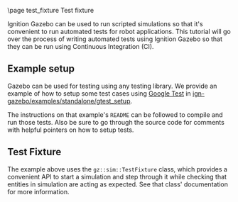 \page test_fixture Test fixture

Ignition Gazebo can be used to run scripted simulations so that it's convenient
to run automated tests for robot applications. This tutorial will go over the
process of writing automated tests using Ignition Gazebo so that they can be run
using Continuous Integration (CI).

## Example setup

Gazebo can be used for testing using any testing library. We provide
an example of how to setup some test cases using
[Google Test](https://github.com/google/googletest) in
[ign-gazebo/examples/standalone/gtest_setup](https://github.com/gazebosim/gz-sim/tree/ign-gazebo6/examples/standalone/gtest_setup).

The instructions on that example's `README` can be followed to compile and run
those tests. Also be sure to go through the source code for comments with
helpful pointers on how to setup tests.

## Test Fixture

The example above uses the `gz::sim::TestFixture` class, which provides
a convenient API to start a simulation and step through it while checking that
entities in simulation are acting as expected. See that class' documentation
for more information.
